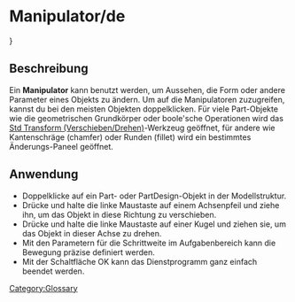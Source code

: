 # Manipulator/de
 }

## Beschreibung

Ein **Manipulator** kann benutzt werden, um Aussehen, die Form oder andere Parameter eines Objekts zu ändern. Um auf die Manipulatoren zuzugreifen, kannst du bei den meisten Objekten doppelklicken. Für viele Part-Objekte wie die geometrischen Grundkörper oder boole\'sche Operationen wird das [Std Transform (Verschieben/Drehen)](Std_TransformManip/de.md)-Werkzeug geöffnet, für andere wie Kantenschräge (chamfer) oder Runden (fillet) wird ein bestimmtes Änderungs-Paneel geöffnet.

## Anwendung

-   Doppelklicke auf ein Part- oder PartDesign-Objekt in der Modellstruktur.
-   Drücke und halte die linke Maustaste auf einem Achsenpfeil und ziehe ihn, um das Objekt in diese Richtung zu verschieben.
-   Drücke und halte die linke Maustaste auf einer Kugel und ziehen sie, um das Objekt in dieser Achse zu drehen.
-   Mit den Parametern für die Schrittweite im Aufgabenbereich kann die Bewegung präzise definiert werden.
-   Mit der Schaltfläche OK kann das Dienstprogramm ganz einfach beendet werden.




[Category:Glossary](Category:Glossary.md)

